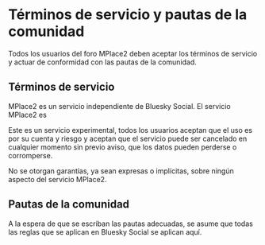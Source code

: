 ﻿# Términos de servicio y pautas de la comunidad

Todos los usuarios del foro MPlace2 deben aceptar los términos de servicio y actuar de
conformidad con las pautas de la comunidad.

## Términos de servicio

MPlace2 es un servicio independiente de Bluesky Social. El servicio MPlace2 es

Este es un servicio experimental, todos los usuarios aceptan que el uso es por su cuenta y riesgo y
aceptan que el servicio puede ser cancelado en cualquier momento sin previo aviso, que los datos pueden perderse
o corromperse.

No se otorgan garantías, ya sean expresas o implícitas, sobre ningún aspecto del servicio MPlace2.

## Pautas de la comunidad

A la espera de que se escriban las pautas adecuadas, se asume que todas las reglas que se aplican en Bluesky Social
se aplican aquí.
